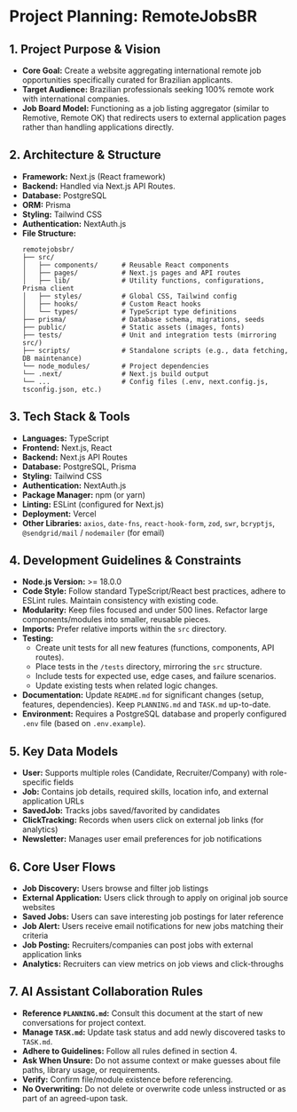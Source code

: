 # Project Planning: RemoteJobsBR

## 1. Project Purpose & Vision

*   **Core Goal:** Create a website aggregating international remote job opportunities specifically curated for Brazilian applicants.
*   **Target Audience:** Brazilian professionals seeking 100% remote work with international companies.
*   **Job Board Model:** Functioning as a job listing aggregator (similar to Remotive, Remote OK) that redirects users to external application pages rather than handling applications directly.

## 2. Architecture & Structure

*   **Framework:** Next.js (React framework)
*   **Backend:** Handled via Next.js API Routes.
*   **Database:** PostgreSQL
*   **ORM:** Prisma
*   **Styling:** Tailwind CSS
*   **Authentication:** NextAuth.js
*   **File Structure:**
    ```
    remotejobsbr/
    ├── src/
    │   ├── components/      # Reusable React components
    │   ├── pages/           # Next.js pages and API routes
    │   ├── lib/             # Utility functions, configurations, Prisma client
    │   ├── styles/          # Global CSS, Tailwind config
    │   ├── hooks/           # Custom React hooks
    │   └── types/           # TypeScript type definitions
    ├── prisma/              # Database schema, migrations, seeds
    ├── public/              # Static assets (images, fonts)
    ├── tests/               # Unit and integration tests (mirroring src/)
    ├── scripts/             # Standalone scripts (e.g., data fetching, DB maintenance)
    └── node_modules/        # Project dependencies
    └── .next/               # Next.js build output
    └── ...                  # Config files (.env, next.config.js, tsconfig.json, etc.)
    ```

## 3. Tech Stack & Tools

*   **Languages:** TypeScript
*   **Frontend:** Next.js, React
*   **Backend:** Next.js API Routes
*   **Database:** PostgreSQL, Prisma
*   **Styling:** Tailwind CSS
*   **Authentication:** NextAuth.js
*   **Package Manager:** npm (or yarn)
*   **Linting:** ESLint (configured for Next.js)
*   **Deployment:** Vercel
*   **Other Libraries:** `axios`, `date-fns`, `react-hook-form`, `zod`, `swr`, `bcryptjs`, `@sendgrid/mail` / `nodemailer` (for email)

## 4. Development Guidelines & Constraints

*   **Node.js Version:** >= 18.0.0
*   **Code Style:** Follow standard TypeScript/React best practices, adhere to ESLint rules. Maintain consistency with existing code.
*   **Modularity:** Keep files focused and under 500 lines. Refactor large components/modules into smaller, reusable pieces.
*   **Imports:** Prefer relative imports within the `src` directory.
*   **Testing:**
    *   Create unit tests for all new features (functions, components, API routes).
    *   Place tests in the `/tests` directory, mirroring the `src` structure.
    *   Include tests for expected use, edge cases, and failure scenarios.
    *   Update existing tests when related logic changes.
*   **Documentation:** Update `README.md` for significant changes (setup, features, dependencies). Keep `PLANNING.md` and `TASK.md` up-to-date.
*   **Environment:** Requires a PostgreSQL database and properly configured `.env` file (based on `.env.example`).

## 5. Key Data Models

*   **User:** Supports multiple roles (Candidate, Recruiter/Company) with role-specific fields
*   **Job:** Contains job details, required skills, location info, and external application URLs
*   **SavedJob:** Tracks jobs saved/favorited by candidates
*   **ClickTracking:** Records when users click on external job links (for analytics)
*   **Newsletter:** Manages user email preferences for job notifications

## 6. Core User Flows

*   **Job Discovery:** Users browse and filter job listings
*   **External Application:** Users click through to apply on original job source websites
*   **Saved Jobs:** Users can save interesting job postings for later reference
*   **Job Alert:** Users receive email notifications for new jobs matching their criteria
*   **Job Posting:** Recruiters/companies can post jobs with external application links
*   **Analytics:** Recruiters can view metrics on job views and click-throughs

## 7. AI Assistant Collaboration Rules

*   **Reference `PLANNING.md`:** Consult this document at the start of new conversations for project context.
*   **Manage `TASK.md`:** Update task status and add newly discovered tasks to `TASK.md`.
*   **Adhere to Guidelines:** Follow all rules defined in section 4.
*   **Ask When Unsure:** Do not assume context or make guesses about file paths, library usage, or requirements.
*   **Verify:** Confirm file/module existence before referencing.
*   **No Overwriting:** Do not delete or overwrite code unless instructed or as part of an agreed-upon task. 